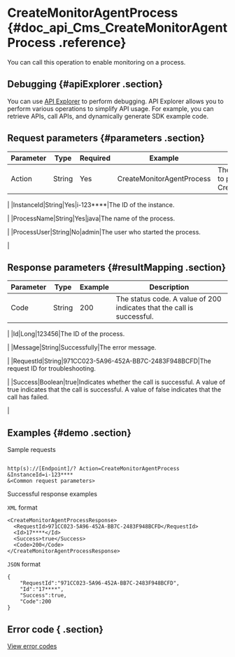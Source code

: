 # CreateMonitorAgentProcess {#doc_api_Cms_CreateMonitorAgentProcess .reference}

You can call this operation to enable monitoring on a process.

## Debugging {#apiExplorer .section}

You can use [API Explorer](https://api.aliyun.com/#product=Cms&api=CreateMonitorAgentProcess) to perform debugging. API Explorer allows you to perform various operations to simplify API usage. For example, you can retrieve APIs, call APIs, and dynamically generate SDK example code.

## Request parameters {#parameters .section}

|Parameter|Type|Required|Example|Description |
|---------|----|--------|-------|------------|
|Action|String|Yes|CreateMonitorAgentProcess|The operation that you want to perform. Set the value to CreateMonitorAgentProcess.

 |
|InstanceId|String|Yes|i-123\*\*\*\*|The ID of the instance.

 |
|ProcessName|String|Yes|java|The name of the process.

 |
|ProcessUser|String|No|admin|The user who started the process.

 |

## Response parameters {#resultMapping .section}

|Parameter|Type|Example|Description |
|---------|----|-------|------------|
|Code|String|200|The status code. A value of 200 indicates that the call is successful.

 |
|Id|Long|123456|The ID of the process.

 |
|Message|String|Successfully|The error message.

 |
|RequestId|String|971CC023-5A96-452A-BB7C-2483F948BCFD|The request ID for troubleshooting.

 |
|Success|Boolean|true|Indicates whether the call is successful. A value of true indicates that the call is successful. A value of false indicates that the call has failed.

 |

## Examples {#demo .section}

Sample requests

``` {#request_demo}

http(s)://[Endpoint]/? Action=CreateMonitorAgentProcess
&InstanceId=i-123****
&<Common request parameters>

```

Successful response examples

`XML` format

``` {#xml_return_success_demo}
<CreateMonitorAgentProcessResponse>
  <RequestId>971CC023-5A96-452A-BB7C-2483F948BCFD</RequestId>
  <Id>17****</Id>
  <Success>true</Success> 
  <Code>200</Code>
</CreateMonitorAgentProcessResponse>

```

`JSON` format

``` {#json_return_success_demo}
{
	"RequestId":"971CC023-5A96-452A-BB7C-2483F948BCFD",
	"Id":"17****",
	"Success":true,
	"Code":200
}
```

## Error code { .section}

[View error codes](https://error-center.aliyun.com/status/product/Cms)


